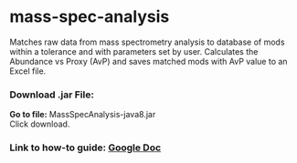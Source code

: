 # mass-spec-analysis
Matches raw data from mass spectrometry analysis to database of mods within a tolerance and with parameters set by user. Calculates the Abundance vs Proxy (AvP) and saves matched mods with AvP value to an Excel file.

### Download .jar File:
**Go to file:** MassSpecAnalysis-java8.jar  
Click download.

### Link to how-to guide: [Google Doc](https://docs.google.com/document/d/1gRdIppJMYgWSJYUG47GmbJoDrrusvWwLpAJ15gCqdUg/edit?usp=sharing)
